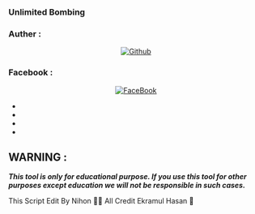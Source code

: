 ### Unlimited Bombing
### Auther :
<p align="center">
<a href="https://github.com/mao2116"><img title="Github" src="https://img.shields.io/badge/mao2116-grey?style=for-the-badge&logo=github"></a> </p>

### Facebook :
<p align="center"> 
<a href="https://www.facebook.com/inside.dead.bYE"><img title="FaceBook" src="https://img.shields.io/badge/FB-NiHo N ID-lightgrey?style=for-the-badge&logo=facebook"></a>
</p>



* 



* 






* 



* 


## WARNING : 
***This tool is only for educational purpose. If you use this tool for other purposes except education we will not be responsible in such cases.***

This Script Edit By Nihon 🥀🙂 All Credit Ekramul Hasan 💯

